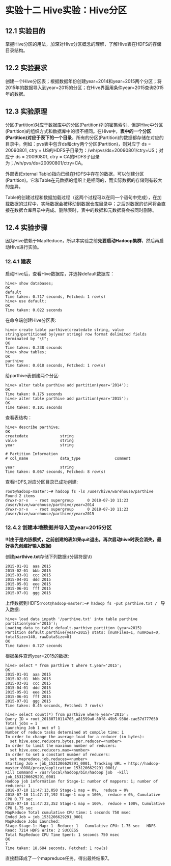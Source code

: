 ﻿# 实验十二  Hive实验：Hive分区

## 12.1 实验目的
掌握Hive分区的用法，加深对Hive分区概念的理解，了解Hive表在HDFS的存储目录结构。

## 12.2 实验要求
创建一个Hive分区表；根据数据年份创建year=2014和year=2015两个分区；将2015年的数据导入到year=2015的分区；在Hive界面用条件year=2015查询2015年的数据。

## 12.3 实验原理
分区(Partition)对应于数据库中的分区(Partition)列的密集索引，但是Hive中分区(Partition)的组织方式和数据库中的很不相同。在Hive中，**表中的一个分区(Partition)对应于表下的一个目录**，所有的分区(Partition)的数据都存储在对应的目录中。例如：pvs表中包含ds和ctry两个分区(Partition)，则对应于 ds = 20090801, ctry = US的HDFS子目录为：/wh/pvs/ds=20090801/ctry=US；对应于 ds = 20090801, ctry = CA的HDFS子目录为；/wh/pvs/ds=20090801/ctry=CA。

外部表(External Table)指向已经在HDFS中存在的数据，可以创建分区(Partition)。它和Table在元数据的组织上是相同的，而实际数据的存储则有较大的差异。  

Table的创建过程和数据加载过程（这两个过程可以在同一个语句中完成），在加载数据的过程中，实际数据会被移动到数据仓库目录中；之后对数据的访问将会直接在数据仓库目录中完成。删除表时，表中的数据和元数据将会被同时删除。

## 12.4 实验步骤
因为Hive依赖于MapReduce，所以本实验之前**先要启动Hadoop集群**，然后再启动Hive进行实验。

### 12.4.1 建表
启动Hive后，查看Hive数据库，并选择default数据库：  
```
hive> show databases;
OK
default
Time taken: 0.717 seconds, Fetched: 1 row(s)
hive> use default;
OK
Time taken: 0.022 seconds
```

在命令端创建Hive分区表:  
```
hive> create table parthive(createdate string, value string)partitioned by(year string) row format delimited fields terminated by "\t";
OK
Time taken: 0.238 seconds
hive> show tables;
OK
parthive
Time taken: 0.018 seconds, Fetched: 1 row(s)
```

给parthive表创建两个分区:  
```
hive> alter table parthive add partition(year='2014');
OK
Time taken: 0.175 seconds
hive> alter table parthive add partition(year='2015');
OK
Time taken: 0.101 seconds
```

查看表结构：  
```
hive> describe parthive;
OK
createdate          	string              	                    
value               	string              	                    
year                	string              	                    
	 	 
# Partition Information	 	 
# col_name            	data_type           	comment             
	 	 
year                	string              	                    
Time taken: 0.067 seconds, Fetched: 8 row(s)
```

查看HDFS,对应分区目录已成功创建:
```
root@hadoop-master:~# hadoop fs -ls /user/hive/warehouse/parthive
Found 2 items
drwxr-xr-x   - root supergroup      0 2018-07-10 11:23 /user/hive/warehouse/parthive/year=2014
drwxr-xr-x   - root supergroup      0 2018-07-10 11:23 /user/hive/warehouse/parthive/year=2015
```

### 12.4.2 创建本地数据并导入至year=2015分区
**!!(由于是内嵌模式，之前创建的表如果quit退出，再次启动hive时表会消失，最好事先创建好输入数据)**

创建**parthive.txt**存储下列数据:(分隔符是\t)
```
2015-01-01  aaa 2015
2015-02-01  bbb 2015
2015-03-01  ccc 2015
2015-04-01  ddd 2015
2015-05-01  eee 2015
2015-06-01  fff 2015
2015-07-01  ggg 2015
```
上传数据到HDFS:``root@hadoop-master:~# hadoop fs -put parthive.txt / ``
导入数据:  
```
hive> load data inpath '/parthive.txt' into table parthive partition(year='2015');
Loading data to table default.parthive partition (year=2015)
Partition default.parthive{year=2015} stats: [numFiles=1, numRows=0, totalSize=140, rawDataSize=0]
OK
Time taken: 0.727 seconds
```

根据条件查询year=2015的数据:  
```
hive> select * from parthive t where t.year='2015';
OK
2015-01-01	aaa	2015
2015-02-01	bbb	2015
2015-03-01	ccc	2015
2015-04-01	ddd	2015
2015-05-01	eee	2015
2015-06-01	fff	2015
2015-07-01	ggg	2015
Time taken: 0.45 seconds, Fetched: 7 row(s)
```

```
hive> select count(*) from parthive where year='2015';
Query ID = root_20180710114705_a81599a0-80f8-49b5-938d-cae57d777650
Total jobs = 1
Launching Job 1 out of 1
Number of reduce tasks determined at compile time: 1
In order to change the average load for a reducer (in bytes):
  set hive.exec.reducers.bytes.per.reducer=<number>
In order to limit the maximum number of reducers:
  set hive.exec.reducers.max=<number>
In order to set a constant number of reducers:
  set mapreduce.job.reduces=<number>
Starting Job = job_1531206629291_0001, Tracking URL = http://hadoop-master:8088/proxy/application_1531206629291_0001/
Kill Command = /usr/local/hadoop/bin/hadoop job  -kill job_1531206629291_0001
Hadoop job information for Stage-1: number of mappers: 1; number of reducers: 1
2018-07-10 11:47:13,050 Stage-1 map = 0%,  reduce = 0%
2018-07-10 11:47:17,192 Stage-1 map = 100%,  reduce = 0%, Cumulative CPU 0.77 sec
2018-07-10 11:47:22,352 Stage-1 map = 100%,  reduce = 100%, Cumulative CPU 1.75 sec
MapReduce Total cumulative CPU time: 1 seconds 750 msec
Ended Job = job_1531206629291_0001
MapReduce Jobs Launched: 
Stage-Stage-1: Map: 1  Reduce: 1   Cumulative CPU: 1.75 sec   HDFS Read: 7214 HDFS Write: 2 SUCCESS
Total MapReduce CPU Time Spent: 1 seconds 750 msec
OK
7
Time taken: 18.684 seconds, Fetched: 1 row(s)
```
直接翻译成了一个mapreduce任务，得出最终结果7。